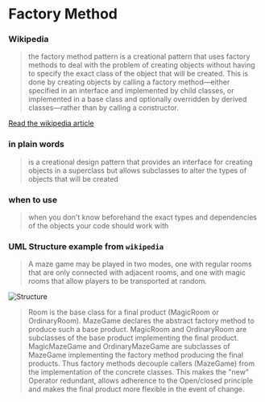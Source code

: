 # Factory Method

<!-- TODO update this file-->

### Wikipedia
> the factory method pattern is a creational pattern that uses factory methods to deal with the problem of creating objects without having to specify the exact class of the object that will be created. This is done by creating objects by calling a factory method—either specified in an interface and implemented by child classes, or implemented in a base class and optionally overridden by derived classes—rather than by calling a constructor. 

[Read the wikipedia article](https://en.wikipedia.org/wiki/Factory_method_pattern)

### in plain words

> is a creational design pattern that provides an interface for creating objects in a superclass but allows subclasses to alter the types of objects that will be created

### when to use 
> when you don't know beforehand the exact types and dependencies of the objects your code should work with

### UML Structure example  from `wikipedia`

> A maze game may be played in two modes, one with regular rooms that are only connected with adjacent rooms, and one with magic rooms that allow players to be transported at random. 

![Structure](https://upload.wikimedia.org/wikipedia/commons/thumb/d/df/New_WikiFactoryMethod.png/734px-New_WikiFactoryMethod.png)

> Room is the base class for a final product (MagicRoom or OrdinaryRoom). MazeGame declares the abstract factory method to produce such a base product. MagicRoom and OrdinaryRoom are subclasses of the base product implementing the final product. MagicMazeGame and OrdinaryMazeGame are subclasses of MazeGame implementing the factory method producing the final products. Thus factory methods decouple callers (MazeGame) from the implementation of the concrete classes. This makes the "new" Operator redundant, allows adherence to the Open/closed principle and makes the final product more flexible in the event of change. 
